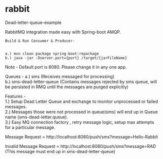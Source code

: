 # rabbit
Dead-letter-queue-example

 RabbitMQ integration made easy with Spring-boot AMQP.
 

    Build & Run Consumer & Producer-      
    
    
    a.) mvn clean package spring-boot:repackage     
    b.) java -jar -Dserver.port={port} /target/{jarFileName}     
 
  Note - Default port is 8080. Please change it in any one app.     
  
  Queues - 
  a.) sms (Receives messaged for processing)    
  b.) sms-dead-letter-queue (Contains messages rejected by sms queue, will be persisted in RMQ until the messages are purged explicitly)    
  
  Features -      
  1.) Setup Dead Letter Queue and exchange to monitor unprocessed or failed messages.     
  2.) Messages those were not processed in queue(sms) will end up in Queue name (sms-dead-letter.queue).     
  3.) Easy MQ connection factory , retry message logic, setup max attempts for a particular message.     

Message Request = http://localhost:8080/push/sms?message=Hello-Rabbit


Invalid Message Request = http://localhost:8080/push/sms?message=RAD (This message must end up in sms-dead-letter-queue)
